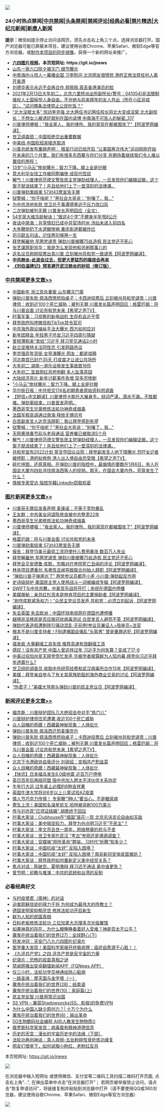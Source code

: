 ![](https://raw.githubusercontent.com/fqnews/bnews/master/64photo/fqnews-qr.jpg)

<div id="tt">
<h3>24小时热点禁闻|<a href="#%E4%B8%AD%E5%85%B1%E7%A6%81%E9%97%BB%E6%9B%B4%E5%A4%9A%E6%96%87%E7%AB%A0">中共禁闻</a>|<a href="#%E5%9B%BE%E7%89%87%E6%96%B0%E9%97%BB%E6%9B%B4%E5%A4%9A%E6%96%87%E7%AB%A0">头条禁闻</a>|<a href="#%E6%96%B0%E9%97%BB%E8%AF%84%E8%AE%BA%E6%9B%B4%E5%A4%9A%E6%96%87%E7%AB%A0">禁闻评论|<a href="#%E5%BF%85%E7%9C%8B%E7%BB%8F%E5%85%B8%E5%A5%BD%E6%96%87">经典必看|<a href="/video.md#%E7%A6%81%E7%89%87%E7%B2%BE%E9%80%89">禁片精选</a>|<a href="https://github.com/fqnews/djy/blob/master/gb/nf1351518.md#1">大纪元新闻</a>|<a href="https://github.com/fqnews/ntdtv/blob/master/gb/prog204.md#1">新唐人新闻</a></h3>
<div><b>提示：</b>微信如提示停止访问该网页，须先点击右上角三个点，选择浏览器打开。国产浏览器可能已屏蔽本项目，建议使用谷歌Chrome、苹果Safari、微软Edge等官方浏览器。或<a href="https://github.com/fqnews/bnews/blob/master/%E5%88%B6%E4%BD%9Cgit%E7%A6%81%E9%97%BB%E9%95%9C%E5%83%8F.md">制作本项目的同步镜像</a>，获得一个新的网址来推广。</div>
<ul>
<li><b><a href="http://d1.bdrive.tk/64.mp4" target="_blank">六四图片视频</a>，本页短网址: https://git.io/jnews</b></li>
<li><a href="/cbnews/20210214/1487004.md">山东一家六口除夕被灭门 细节曝光</a></li>
<li><a href="/cnnews/20210214/1487036.md">中南海内斗惊人一幕播全国 习李慰问 北京网友很愤怒 港府正修法禁任何人离开香港</a></li>
<li><a href="/yule/20210214/1487149.md">刘德华表示永远不会再合作,郑佩佩:真丢香港演员的脸</a></li>
<li><a href="/bannedvideo/20210214/1486930.md">2021年2月13日大年初二，北京六里桥派出所副所长(警号：041054)非法限制维权人士国俪堃人身自由，不许她与前来拜年的友人外出（所在小区非疫区）。“试问哪条法律禁止公民吃饭？”</a></li>
<li><a href="/comments/20210214/1487009.md">“北大淫棍太多” 惊动李克强 北大两任书记两任校长将北大变成淫窝 北大副校长：不想女儿被诱奸就别在国内读博 中南海不可告人的秘密_317</a></li>
<li><a href="/topimagenews/20210214/1487155.md">川普律师哽咽："我全家人、我的律所、我的家现在都被围攻了"【阿波罗网编译】</a></li>
<li><a href="/headline/20210214/1486927.md">世卫调查团：中国拒绝交出重要数据</a></li>
<li><a href="/cbnews/20210214/1487157.md">中美线 中国航班突接连取消</a></li>
<li><a href="/comments/20210214/1487091.md">川普总统发布重磅声明： 猎巫行动已经开启  “让美国再次伟大”运动刚刚开始 在未来的几个月里，我们有很多东西要与你们分享 并期待着继续我们令人难以置信的旅程！</a></li>
<li><a href="/headline/20210214/1487074.md">13岁“小马云”惨状曝光：智力下降、腿上全是针眼</a></li>
<li><a href="/cnnews/20210214/1487295.md">意大利华女找工作被同胞骗惨 成现代性奴</a></li>
<li><a href="/comments/20210214/1487252.md">解气！川普律师范德文警告民主党弹劾经理人，一旦发现你们编辑证据，这个案子就该结束了！并且给他们上了一堂深刻的法律课。</a></li>
<li><a href="/topimagenews/20210214/1487030.md">川普弹劾案结束 57对43票宣告无罪</a></li>
<li><a href="/cbnews/20210214/1487275.md">狱警喊：“你干啥呢？”黑社会大哥说：“别嚷了，我…”</a></li>
<li><a href="/comments/20210214/1487018.md">为中共洗地失败 世卫总干事谭德塞迫于压力改口风</a></li>
<li><a href="/comments/20210214/1487038.md">二次弹劾被判无罪 川普发长声明回应（全文）</a></li>
<li><a href="/yule/20210214/1486983.md">54岁吴大维冻龄秘诀！“做这4个字”不健身半年甩8公斤</a></li>
<li><a href="/comments/20210214/1486923.md">夜话中南海：共享情妇已成​​中共官场时尚 汤灿未进入前四名</a></li>
<li><a href="/cnnews/20210214/1487285.md">大年鞭炮扔下水道酿惨祸 重庆街道都被炸烂</a></li>
<li><a href="/funmedia/20210214/1487048.md">司马懿五句话，记住两句够用一生</a></li>
<li><a href="/topimagenews/20210214/1486948.md">拜登解雇他 早两党谴责 弹劾川普被曝75处造假 民主党还不死心</a></li>
<li><a href="/yule/20210214/1487150.md">张艺谋原配肖华：我是怎么发现他和巩俐那事儿的</a></li>
<li><a href="/cnnews/20210214/1487227.md">这名议员刚刚投票出卖川普 立刻被州共和党一致谴责【阿波罗网编译】</a></li>
<li><b><a href="/comments/20200211/1275071.md" target="_blank">中共肺炎-此波会过去，但更大更猛烈的瘟疫会再来</a></b></li>
<li><b><a href="/comments/20200207/1272816.md" target="_blank">《刘伯温碑记》预言避开武汉肺炎的妙招（修订版）</a></b></li>
</ul>
</div>

<div class="catlist">
<h3><a href="/cbnews/" target="_blank">中共禁闻</a><span><a href="/cbnews/" target="_blank" rel="nofollow">更多文章>></a></span></h3>
<ul>
<li><a href="/cbnews/20210215/1487448.md" target="_blank">中国新年 浙江现杀妻案 山东曝灭门案</a></li>
<li><a href="/comments/20210214/1487420.md" target="_blank">弹劾川普失败 佩洛西愤怒拍桌子；卡西迪投票后 立刻被州共和党谴责；川普律师：收到近100个死亡威胁；被判无罪 川普发长篇声明回应；格雷厄姆：将与川普会面 讨论共和党未来【希望之声TV】</a></li>
<li><a href="/cbnews/20210214/1487398.md" target="_blank">时事军事：习视察的新电战机 生存机会近乎零</a></li>
<li><a href="/cbnews/20210214/1487397.md" target="_blank">拜登政府叫停微信和TikTok禁令官司</a></li>
<li><a href="/cbnews/20210214/1487396.md" target="_blank">中共海外舆论操纵手法大曝光 西方如何应对</a></li>
<li><a href="/cbnews/20210214/1487395.md" target="_blank">新年团拜会 年轻男子环坐习近平四周引猜疑</a></li>
<li><a href="/cbnews/20210214/1487394.md" target="_blank">曾把薄熙来“卖给”习近平 拜习罕见通话2小时</a></li>
<li><a href="/cbnews/20210214/1487393.md" target="_blank">赵立坚推特关注同性恋 引发网路热议</a></li>
<li><a href="/cbnews/20210214/1487392.md" target="_blank">李克强逛年货街 女导演曝光 网友：都是戏精</a></li>
<li><a href="/cbnews/20210214/1487391.md" target="_blank">河北南宫已封户35天 打疫苗才让进公共场所</a></li>
<li><a href="/cbnews/20210214/1487390.md" target="_blank">大年初二 湖南一游乐设施发生事故致16伤</a></li>
<li><a href="/cbnews/20210214/1487389.md" target="_blank">大年初二 宜昌网红吊桥侧翻 多人坠落茶园</a></li>
<li><a href="/cbnews/20210214/1487388.md" target="_blank">大陆经济恶化 新年讨薪事件急增 现多宗惨剧</a></li>
<li><a href="/cbnews/20210214/1487387.md" target="_blank">“小马云”惨状曝光：智力下降、腿上全是针眼</a></li>
<li><a href="/cbnews/20210214/1487386.md" target="_blank">华尔街日报：中共拒交174名初期患者原始资料供调查</a></li>
<li><a href="/comments/20210214/1487332.md" target="_blank">【短信+中文翻译】川普律师卡斯托大展身手，辩词严谨，滴水不漏，不胜都难。弹劾案结束，川普首发声明。</a></li>
<li><a href="/topimagenews/20210214/1487270.md" target="_blank">墨西哥孪生兄弟修炼法轮功神奇戒烟毒</a></li>
<li><a href="/cbnews/20210214/1487292.md" target="_blank">法国军舰高调通过南海 释放无惧讯号</a></li>
<li><a href="/cbnews/20210214/1487288.md" target="_blank">白宫副发言人达克洛辞职：我让拜登感到失望</a></li>
<li><a href="/cbnews/20210214/1487275.md" target="_blank">狱警喊：“你干啥呢？”黑社会大哥说：“别嚷了，我…”</a></li>
<li><a href="/cbnews/20210214/1487260.md" target="_blank">天网黄琦春节前与老母通话 营养餐已被取消5个月</a></li>
<li><a href="/comments/20210214/1487252.md" target="_blank">解气！川普律师范德文警告民主党弹劾经理人，一旦发现你们编辑证据，这个案子就该结束了！并且给他们上了一堂深刻的法律课。</a></li>
<li><a href="/comments/20210214/1487239.md" target="_blank">共和党宣布2022计划 誓言夺回众议院；拜登副发言人地下情曝光 恐吓女记者被停职；港府拟修例 港人出入境自由恐受限【希望之声TV】</a></li>
<li><a href="/comments/20210214/1487212.md" target="_blank">碎片拼图，还原真相。在弹劾川普的指控中，最煽情的要数在1月6日，有人在国会大厦内四处寻找佩洛西等人的视频。那天，在国会大厦内外，究竟发生了什么？</a></li>
<li><a href="/cbnews/20210214/1487183.md" target="_blank">情报专家受访 指控华藉LinkedIn窃取机密</a></li>

</ul>
</div>
<div class="catlist">
<h3><a href="/topimagenews/" target="_blank">图片新闻</a><span><a href="/topimagenews/" target="_blank" rel="nofollow">更多文章>></a></span></h3>
<ul>
<li><a href="/topimagenews/20210214/1487385.md" target="_blank">川普获无罪后发表声明 麦康诺：不等于宽恕暴乱</a></li>
<li><a href="/topimagenews/20210214/1487384.md" target="_blank">王友群：中共美女间谍陈修良被中共整肃22年</a></li>
<li><a href="/topimagenews/20210214/1487270.md" target="_blank">墨西哥孪生兄弟修炼法轮功神奇戒烟毒</a></li>
<li><a href="/topimagenews/20210214/1487155.md" target="_blank">川普律师哽咽：&#8221;我全家人、我的律所、我的家现在都被围攻了&#8221;【阿波罗网编译】</a></li>
<li><a href="/topimagenews/20210214/1487058.md" target="_blank">格雷厄姆：将与川普会面 讨论共和党的未来</a></li>
<li><a href="/topimagenews/20210214/1487030.md" target="_blank">川普弹劾案结束 57对43票宣告无罪</a></li>
<li><a href="/topimagenews/20210214/1487002.md" target="_blank">报告：拜登15美元最低工资将使托儿费用暴涨 数百万人失业</a></li>
<li><a href="/topimagenews/20210214/1486948.md" target="_blank">拜登解雇他 早两党谴责 弹劾川普被曝75处造假 民主党还不死心</a></li>
<li><a href="/topimagenews/20210213/1486866.md" target="_blank">拜登会见安德鲁·库默，忽略对疗养院死亡丑闻的评论【阿波罗网编译】</a></li>
<li><a href="/topimagenews/20210213/1486853.md" target="_blank">林肯项目遭重创 韦弗性丑闻导致联合创始人辞职【阿波罗网编译】</a></li>
<li><a href="/topimagenews/20210213/1486831.md" target="_blank">&#8220;弹劾川普子弹用光了&#8221; 两党参议员都开小差 小川普:弹劾起反作用</a></li>
<li><a href="/topimagenews/20210213/1486826.md" target="_blank">史诗级辩护 美国民主党人使用战斗一词被编成专辑【阿波罗网编译】</a></li>
<li><a href="/topimagenews/20210213/1486820.md" target="_blank">SWIFT与中共共舞，中美货币战将开打；央视在德国也停播</a></li>
<li><a href="/topimagenews/20210213/1486734.md" target="_blank">美媒揭秘：亲共红杉资本是林肯项目的主要捐助者【阿波罗网编译】</a></li>
<li><a href="/topimagenews/20210213/1486703.md" target="_blank">“剥夺库默紧急权力！”众民主党议员发声 共和党：必须立刻起诉 【阿波罗网编译】</a></li>
<li><a href="/topimagenews/20210213/1486466.md" target="_blank">失去英国 失去欧洲：中国环球电视网在德国也遭停播</a></li>
<li><a href="/topimagenews/20210212/1486311.md" target="_blank">越境非法移民是否应做冠状病毒测试 白宫发言人避而不答【阿波罗网编译】</a></li>
<li><a href="/topimagenews/20210212/1486291.md" target="_blank">弹劾代表造假遭剔除引骚动混乱;无前例!参议员兼证人+陪审员+法官</a></li>
<li><a href="/topimagenews/20210212/1486216.md" target="_blank">根本不是川普支持者！FBI逮捕国会骚乱“头盔男” 曾是重罪逃犯【阿波罗网编译】</a></li>
<li><a href="/comments/20210212/1485911.md" target="_blank">墙发疯 大量翻墙工具失效 推荐高速有效翻墙工具</a></li>
<li><a href="/topimagenews/20210212/1486080.md" target="_blank">感叹！没有共产党 中国人曾这样过年 习近平为何失算？变成了17-6</a></li>
<li><a href="/topimagenews/20210212/1486002.md" target="_blank">中美过招加州变天拜登慌忙发声 华裔学者披露鲜为人知内幕 拜登向习近平拜年透露什么?</a></li>
<li><a href="/topimagenews/20210211/1485805.md" target="_blank">世卫组织调查员 收取中共研究经费和武汉病毒所合作15年【阿波罗网编译】</a></li>
<li><a href="/topimagenews/20210211/1485723.md" target="_blank">美媒：拜登亲自参与了有关其家族肮脏的海外商业交易的讨论【阿波罗网编译】</a></li>
<li><a href="/topimagenews/20210211/1485664.md" target="_blank">“伪君子！”美媒大骂带头弹劾川普的民主党议员【阿波罗网编译】</a></li>

</ul>
</div>
<div class="catlist">
<h3><a href="/comments/" target="_blank">新闻评论</a><span><a href="/comments/" target="_blank" rel="nofollow">更多文章>></a></span></h3>
<ul>
<li><a href="/comments/20210215/1487447.md" target="_blank">福克斯：川普辩护团队几大绝招击中对手“练门儿”</a></li>
<li><a href="/comments/20210215/1487446.md" target="_blank">川普辩护律师住宅遭袭 收近100个死亡威胁</a></li>
<li><a href="/comments/20210215/1487440.md" target="_blank">众人目睹的奇蹟！西藏最神秘现象：人体虹化</a></li>
<li><a href="/comments/20210214/1487436.md" target="_blank">弹劾川普失败 佩洛西迁怒麦康奈尔</a></li>
<li><a href="/comments/20210214/1487420.md" target="_blank">弹劾川普失败 佩洛西愤怒拍桌子；卡西迪投票后 立刻被州共和党谴责；川普律师：收到近100个死亡威胁；被判无罪 川普发长篇声明回应；格雷厄姆：将与川普会面 讨论共和党未来【希望之声TV】</a></li>
<li><a href="/comments/20210214/1487419.md" target="_blank">众人目睹的奇蹟！西藏最神秘现象：人体虹化</a></li>
<li><a href="/comments/20210214/1487406.md" target="_blank">北京下令港政协自我评分 刘锐绍：变相共产割韭菜</a></li>
<li><a href="/comments/20210214/1487382.md" target="_blank">众人目睹的奇蹟！西藏最神秘现象：人体虹化</a></li>
<li><a href="/comments/20210214/1487366.md" target="_blank">【快讯】日本福岛发生6.0级地震 近百万户停电</a></li>
<li><a href="/comments/20210214/1487365.md" target="_blank">英日百年后再结同盟 阻中共加入跨太平洋伙伴关系协定</a></li>
<li><a href="/comments/20210214/1487364.md" target="_blank">牛年行大运 过年桌上必摆的6种吉祥果</a></li>
<li><a href="/comments/20210214/1487363.md" target="_blank">英国牛津大学将对6岁以上儿童试验AZ疫苗</a></li>
<li><a href="/comments/20210214/1487362.md" target="_blank">情人节巧克力传情！ 专家曝“1种人”要当心，不是糖尿病</a></li>
<li><a href="/comments/20210214/1487361.md" target="_blank">寄生上流！美国知名谐星凯文.哈特被盗刷100万美元</a></li>
<li><a href="/comments/20210214/1487360.md" target="_blank">传与刘亦菲“已领证结婚” 胡歌终于回应</a></li>
<li><a href="/comments/20210214/1487359.md" target="_blank">时事大家谈：Clubhouse在“墙国”昙花一现 北京忌讳言论自由如天敌</a></li>
<li><a href="/comments/20210214/1487358.md" target="_blank">时事大家谈：美中隔空较力，拜登为何点明习近平“不民主”？</a></li>
<li><a href="/comments/20210214/1487357.md" target="_blank">时事大家谈：李文亮去世一周年，网络祭奠的悲与不舍</a></li>
<li><a href="/comments/20210214/1487356.md" target="_blank">时事大家谈：世卫专家在武汉 “考古”参观还是溯源调查？</a></li>
<li><a href="/comments/20210214/1487355.md" target="_blank">时事大家谈：官媒揭“厕所革命”弊端，习时代“折腾”知多少？</a></li>
<li><a href="/comments/20210214/1487354.md" target="_blank">时事大家谈：中国抗疫“太好” 反陷入困境？</a></li>
<li><a href="/comments/20210214/1487353.md" target="_blank">时事大家谈：中国抗疫“太好” 反陷入困境？南非新冠变体疫苗难防？</a></li>
<li><a href="/comments/20210214/1487352.md" target="_blank">时事大家谈：拜登政府如何重新定义美中经贸关系？</a></li>
<li><a href="/comments/20210214/1487351.md" target="_blank">焦点对话：陈破空、夏明激辩 拜习迟不通话 美中谁更急？</a></li>
<li><a href="/comments/20210214/1487344.md" target="_blank">曾节明：前瞻与推演：中共的武统和台湾的反制</a></li>

</ul>
</div>

<div class="catlist">
<h3>必看经典好文</h3>
<ul>
<li><a href="/comments/20200327/1301424.md" target="_blank">与时疫使君（瘟神）的对话</a></li>
<li><a href="/comments/20200622/1346846.md" target="_blank">迫害耶稣信徒的得力干将  为何成为最伟大的传教士？</a></li>
<li><a href="/comments/20200722/1364497.md" target="_blank">德国发明家抑郁厌世 修炼法轮功开启新生</a></li>
<li><a href="/comments/20200926/1403589.md" target="_blank">鲜为人知的民国真相</a></li>
<li><a href="/comments/20200531/1337359.md" target="_blank">日料老板修炼法轮功 三位加拿大总理多次光临餐馆</a></li>
<li><a href="/comments/20200623/1346844.md" target="_blank">如果神真的存在，为什么眼睁睁看着好人受难？神是否太不公平？</a></li>
<li><a href="/comments/20181224/1052333.md" target="_blank">魔鬼在统治着我们的世界(27)：全球野心(下)</a></li>
<li><a href="/comments/20200604/783200.md" target="_blank">怒发冲冠：天安门八九六四图片纪录片</a></li>
<li><a href="/comments/20201115/1431139.md" target="_blank">医学重大发现！美国科学家揭开终极底牌：癌症自愈源于心脏！！</a></li>
<li><a href="/bookonline/20131116/201053.md" target="_blank">《九评共产党》之四 评共产党是反宇宙的力量</a></li>
<li><a href="/topimagenews/20180408/925060.md" target="_blank">纪录片：恐怖的疫苗真相之谜</a></li>
<li><a href="/comments/20200503/1322531.md" target="_blank">禁闻网推出安卓翻墙新闻APP（FQNews APP）</a></li>
<li><a href="/health/20170626/780270.md" target="_blank">仅三小时，法轮功学员神通祛除心脏病</a></li>
<li><a href="/tculture/20160806/568214.md" target="_blank">一路圣缘：摩天国与金字塔（一）</a></li>
<li><a href="/comments/20181228/1054609.md" target="_blank">魔鬼在统治着我们的世界(28)：结束语</a></li>
<li><a href="/topimagenews/20180529/950153.md" target="_blank">魔鬼在统治着我们的世界(10)：家庭篇(上)</a></li>
<li><a href="/comments/20200621/1348236.md" target="_blank">民主党反智 川普用常识治国</a></li>
<li><a href="/comments/20191231/1250654.md" target="_blank">SS VPN &#8211; 兼容Shadowsocks(SS、影梭)的免费VPN</a></li>
<li><a href="/ssgc/20200715/1360940.md" target="_blank">为什么中国人缺少原创力？| 十万个为什么</a></li>
<li><a href="/topimagenews/20180524/947358.md" target="_blank">魔鬼在统治着我们的世界(6)：输出革命</a></li>
<li><a href="/topimagenews/20200527/1335347.md" target="_blank">5G生物数码社会编程 AI向人散发生物物质()</a></li>
<li><a href="/cbnews/20200823/1384378.md" target="_blank">俄罗斯科学家发现：病毒载有精神道德信息</a></li>
<li><a href="/tculture/20121025/73066.md" target="_blank">历史的天空：漫长的宇宙历史中的法缘（下部）</a></li>
<li><a href="/comments/20190516/1128964.md" target="_blank">法轮功再创神话：真人视频-五处粉碎性骨折炼功康复</a></li>
<li><a href="/comments/20200712/1359630.md" target="_blank">网友们借鉴下，如何说服小粉红、老粉红反共</a></li>

</ul>
</div>

本页短网址: https://git.io/jnews

![](https://raw.githubusercontent.com/fqnews/bnews/master/64photo/fqnews-qr.jpg)

在浏览器中输入短网址 或使用微信、支付宝等二维码工具扫描二维码打开页面, 点击右上角"...", 在弹出菜单中点击“在浏览器打开”； 若网页被举报禁止访问，请点击“恢复申请访问”，将链接复制并粘贴到浏览器中打开（请不要使用QQ或360浏览器，建议使用谷歌Chrome、苹果Safari、微软Edge等官方浏览器）

![](https://raw.githubusercontent.com/fqnews/bnews/master/64photo/wx.jpg)